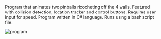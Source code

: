 Program that animates two pinballs ricocheting off the 4 walls. Featured with collision detection, location tracker and control buttons. Requires user input for speed. Program written in C# language. Runs using a bash script file.

![program](https://user-images.githubusercontent.com/78053016/199785128-7882ef59-1ded-4629-ba0b-7f056e0a02ce.PNG)


